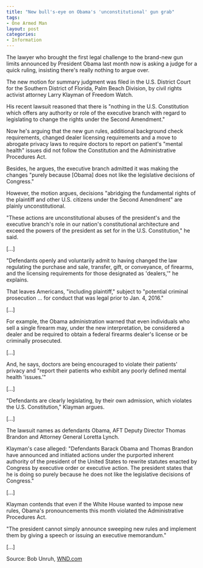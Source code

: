 ```yaml
---
title: "New bull's-eye on Obama's 'unconstitutional' gun grab"
tags:
- One Armed Man
layout: post
categories:
- Information
---
```


The lawyer who brought the first legal challenge to the brand-new gun limits announced by President Obama last month now is asking a judge for a quick ruling, insisting there's really nothing to argue over.

The new motion for summary judgment was filed in the U.S. District Court for the Southern District of Florida, Palm Beach Division, by civil rights activist attorney Larry Klayman of Freedom Watch.

His recent lawsuit reasoned that there is "nothing in the U.S. Constitution which offers any authority or role of the executive branch with regard to legislating to change the rights under the Second Amendment."

Now he's arguing that the new gun rules, additional background check requirements, changed dealer licensing requirements and a move to abrogate privacy laws to require doctors to report on patient's "mental health" issues did not follow the Constitution and the Administrative Procedures Act.

Besides, he argues, the executive branch admitted it was making the changes "purely because \[Obama\] does not like the legislative decisions of Congress."

However, the motion argues, decisions "abridging the fundamental rights of the plaintiff and other U.S. citizens under the Second Amendment" are plainly unconstitutional.

"These actions are unconstitutional abuses of the president's and the executive branch's role in our nation's constitutional architecture and exceed the powers of the president as set for in the U.S. Constitution," he said.

\[...\]

"Defendants openly and voluntarily admit to having changed the law regulating the purchase and sale, transfer, gift, or conveyance, of firearms, and the licensing requirements for those designated as 'dealers,'" he explains.

That leaves Americans, "including plaintiff," subject to "potential criminal prosecution ... for conduct that was legal prior to Jan. 4, 2016."

\[...\]

For example, the Obama administration warned that even individuals who sell a single firearm may, under the new interpretation, be considered a dealer and be required to obtain a federal firearms dealer's license or be criminally prosecuted.

\[...\]

And, he says, doctors are being encouraged to violate their patients' privacy and "report their patients who exhibit any poorly defined mental health 'issues.'"

\[...\]

"Defendants are clearly legislating, by their own admission, which violates the U.S. Constitution," Klayman argues.

\[...\]

The lawsuit names as defendants Obama, AFT Deputy Director Thomas Brandon and Attorney General Loretta Lynch.

Klayman's case alleged: "Defendants Barack Obama and Thomas Brandon have announced and initiated actions under the purported inherent authority of the president of the United States to rewrite statutes enacted by Congress by executive order or executive action. The president states that he is doing so purely because he does not like the legislative decisions of Congress."

\[...\]

Klayman contends that even if the White House wanted to impose new rules, Obama's pronouncements this month violated the Administrative Procedures Act.

"The president cannot simply announce sweeping new rules and implement them by giving a speech or issuing an executive memorandum."

\[...\]

Source: Bob Unruh, [WND.com](https://www.wnd.com/2016/02/new-bulls-eye-on-obamas-unconstitutional-gun-grab/)